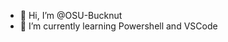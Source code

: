 - 👋 Hi, I’m @OSU-Bucknut
- 🌱 I’m currently learning Powershell and VSCode


<!---
OSU-Bucknut/OSU-Bucknut is a ✨ special ✨ repository because its `README.md` (this file) appears on your GitHub profile.
You can click the Preview link to take a look at your changes.
--->
